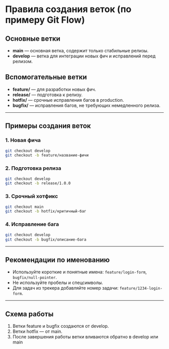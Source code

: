 # Правила создания веток (по примеру Git Flow)

## Основные ветки

- **main** — основная ветка, содержит только стабильные релизы.
- **develop** — ветка для интеграции новых фич и исправлений перед релизом.

## Вспомогательные ветки

- **feature/** — для разработки новых фич.
- **release/** — подготовка к релизу.
- **hotfix/** — срочные исправления багов в production.
- **bugfix/** — исправления багов, не требующих немедленного релиза.

---

## Примеры создания веток

### 1. Новая фича

```bash
git checkout develop
git checkout -b feature/название-фичи
```

### 2. Подготовка релиза

```bash
git checkout develop
git checkout -b release/1.0.0
```

### 3. Срочный хотфикс

```bash
git checkout main
git checkout -b hotfix/критичный-баг
```

### 4. Исправление бага

```bash
git checkout develop
git checkout -b bugfix/описание-бага
```

---

## Рекомендации по именованию

- Используйте короткие и понятные имена: `feature/login-form`, `bugfix/null-pointer`.
- Не используйте пробелы и спецсимволы.
- Для задач из трекера добавляйте номер задачи: `feature/1234-login-form`.

---

## Схема работы

1. Ветки feature и bugfix создаются от develop.
2. Ветки hotfix — от main.
3. После завершения работы ветки вливаются обратно в develop или main